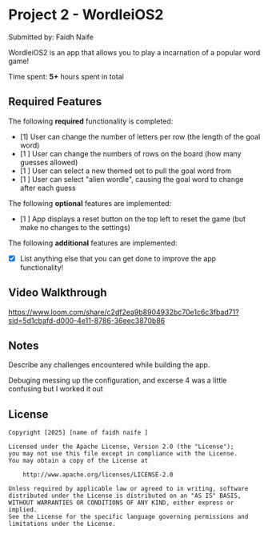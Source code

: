 
# Project 2 -  WordleiOS2

Submitted by: Faidh Naife

WordleiOS2 is an app that allows you to play a incarnation of a popular word game!

Time spent: **5+** hours spent in total

## Required Features

The following **required** functionality is completed:

- [1] User can change the number of letters per row (the length of the goal word)
- [1 ] User can change the numbers of rows on the board (how many guesses allowed)
- [1 ] User can select a new themed set to pull the goal word from
- [1 ] User can select "alien wordle", causing the goal word to change after each guess


The following **optional** features are implemented:

- [1 ] App displays a reset button on the top left to reset the game (but make no changes to the settings)

The following **additional** features are implemented:

- [X] List anything else that you can get done to improve the app functionality!

## Video Walkthrough
https://www.loom.com/share/c2df2ea9b8904932bc70e1c6c3fbad71?sid=5d1cbafd-d000-4e11-8786-36eec3870b86
## Notes

Describe any challenges encountered while building the app.

Debuging messing up the configuration, and excerse 4 was a little confusing but I worked it out

## License

    Copyright [2025] [name of faidh naife ]

    Licensed under the Apache License, Version 2.0 (the "License");
    you may not use this file except in compliance with the License.
    You may obtain a copy of the License at

        http://www.apache.org/licenses/LICENSE-2.0

    Unless required by applicable law or agreed to in writing, software
    distributed under the License is distributed on an "AS IS" BASIS,
    WITHOUT WARRANTIES OR CONDITIONS OF ANY KIND, either express or implied.
    See the License for the specific language governing permissions and
    limitations under the License.
